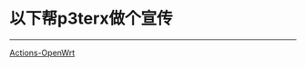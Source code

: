 


# 以下帮p3terx做个宣传
---
[Actions-OpenWrt](https://p3terx.com/archives/build-openwrt-with-github-actions.html)
